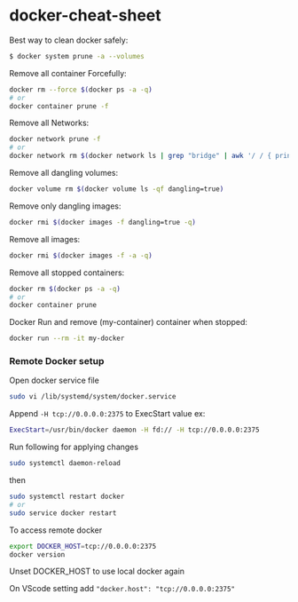 # docker-cheat-sheet

Best way to clean docker safely:
```bash
$ docker system prune -a --volumes
```
Remove all container Forcefully:
```bash
docker rm --force $(docker ps -a -q)
# or
docker container prune -f
```
Remove all Networks:
```bash
docker network prune -f
# or
docker network rm $(docker network ls | grep "bridge" | awk '/ / { print $1 }')
```

Remove all dangling volumes:
```bash
docker volume rm $(docker volume ls -qf dangling=true)
```
Remove only dangling images:
```bash
docker rmi $(docker images -f dangling=true -q)
```

Remove all images:
```bash
docker rmi $(docker images -f -a -q)
```

Remove all stopped containers:
```bash
docker rm $(docker ps -a -q)
# or 
docker container prune
```

Docker Run and remove  (my-container) container when stopped:
```bash
docker run --rm -it my-docker 
```

### Remote Docker setup
Open docker service file
```bash
sudo vi /lib/systemd/system/docker.service
```
Append `-H tcp://0.0.0.0:2375` to ExecStart value
ex:
```bash
ExecStart=/usr/bin/docker daemon -H fd:// -H tcp://0.0.0.0:2375
```
Run following for applying changes
```bash
sudo systemctl daemon-reload
```
then 
```bash
sudo systemctl restart docker
# or
sudo service docker restart
```

To access remote docker
```bash
export DOCKER_HOST=tcp://0.0.0.0:2375
docker version
```
Unset DOCKER_HOST to use local docker again

On VScode setting add `"docker.host": "tcp://0.0.0.0:2375"`


